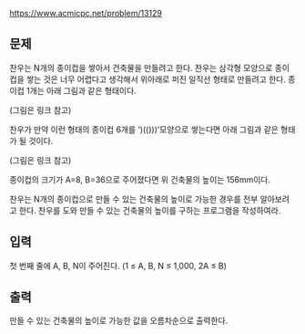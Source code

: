 https://www.acmicpc.net/problem/13129

## 문제
찬우는 N개의 종이컵을 쌓아서 건축물을 만들려고 한다. 찬우는 삼각형 모양으로 종이컵을 쌓는 것은 너무 어렵다고 생각해서 위아래로 퍼진 일직선 형태로 만들려고 한다. 종이컵 1개는 아래 그림과 같은 형태이다.

(그림은 링크 참고)

찬우가 만약 이런 형태의 종이컵 6개를 ‘)(()))’모양으로 쌓는다면 아래 그림과 같은 형태가 될 것이다.

(그림은 링크 참고)

종이컵의 크기가 A=8, B=36으로 주어졌다면 위 건축물의 높이는 156mm이다.

찬우는 N개의 종이컵으로 만들 수 있는 건축물의 높이로 가능한 경우를 전부 알아보려고 한다. 찬우를 도와 만들 수 있는 건축물의 높이를 구하는 프로그램을 작성하여라.

## 입력
첫 번째 줄에 A, B, N이 주어진다. (1 ≤ A, B, N ≤ 1,000, 2A ≤ B)

## 출력
만들 수 있는 건축물의 높이로 가능한 값을 오름차순으로 출력한다.
